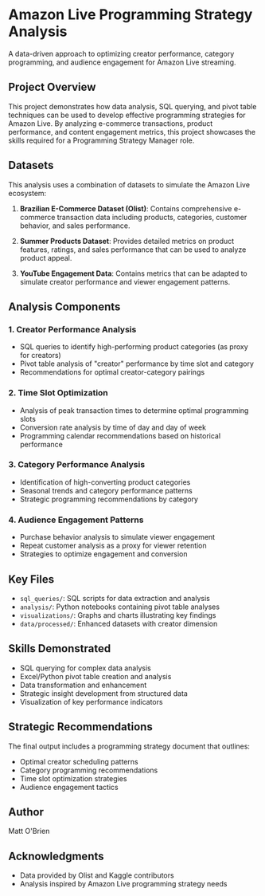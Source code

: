 # Amazon Live Programming Strategy Analysis

A data-driven approach to optimizing creator performance, category programming, and audience engagement for Amazon Live streaming.

## Project Overview

This project demonstrates how data analysis, SQL querying, and pivot table techniques can be used to develop effective programming strategies for Amazon Live. By analyzing e-commerce transactions, product performance, and content engagement metrics, this project showcases the skills required for a Programming Strategy Manager role.

## Datasets

This analysis uses a combination of datasets to simulate the Amazon Live ecosystem:

1. **Brazilian E-Commerce Dataset (Olist)**: Contains comprehensive e-commerce transaction data including products, categories, customer behavior, and sales performance.

2. **Summer Products Dataset**: Provides detailed metrics on product features, ratings, and sales performance that can be used to analyze product appeal.

3. **YouTube Engagement Data**: Contains metrics that can be adapted to simulate creator performance and viewer engagement patterns.

## Analysis Components

### 1. Creator Performance Analysis
- SQL queries to identify high-performing product categories (as proxy for creators)
- Pivot table analysis of "creator" performance by time slot and category
- Recommendations for optimal creator-category pairings

### 2. Time Slot Optimization
- Analysis of peak transaction times to determine optimal programming slots
- Conversion rate analysis by time of day and day of week
- Programming calendar recommendations based on historical performance

### 3. Category Performance Analysis
- Identification of high-converting product categories
- Seasonal trends and category performance patterns
- Strategic programming recommendations by category

### 4. Audience Engagement Patterns
- Purchase behavior analysis to simulate viewer engagement
- Repeat customer analysis as a proxy for viewer retention
- Strategies to optimize engagement and conversion

## Key Files

- `sql_queries/`: SQL scripts for data extraction and analysis
- `analysis/`: Python notebooks containing pivot table analyses
- `visualizations/`: Graphs and charts illustrating key findings
- `data/processed/`: Enhanced datasets with creator dimension

## Skills Demonstrated

- SQL querying for complex data analysis
- Excel/Python pivot table creation and analysis
- Data transformation and enhancement
- Strategic insight development from structured data
- Visualization of key performance indicators

## Strategic Recommendations

The final output includes a programming strategy document that outlines:
- Optimal creator scheduling patterns
- Category programming recommendations
- Time slot optimization strategies
- Audience engagement tactics

## Author

Matt O'Brien

## Acknowledgments

- Data provided by Olist and Kaggle contributors
- Analysis inspired by Amazon Live programming strategy needs
